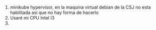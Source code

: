 1. minikube hypervisor, en la maquina virtual debian de la CSJ no esta habilitada asi que no hay forma de hacerlo
2. Usaré mi CPU Intel I3
3. 